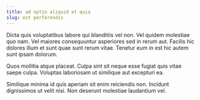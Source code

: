 ```yaml
---
title: ad optio aliquid et quia
slug: est perferendis
---
```


Dicta quis voluptatibus labore qui blanditiis vel non. Vel quidem molestiae quo nam. Vel maiores consequuntur asperiores sed in rerum aut. Facilis hic dolores illum et sunt quae sunt rerum vitae. Tenetur eum in est hic autem sunt ipsam dolorum.

Quos mollitia atque placeat. Culpa sint sit neque esse fugiat quis vitae saepe culpa. Voluptas laboriosam ut similique aut excepturi ea.

Similique minima id quis aperiam sit enim reiciendis non. Incidunt dignissimos ut velit nisi. Non deserunt molestiae laudantium vel.
